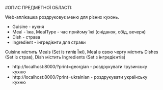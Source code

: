 #ОПИС ПРЕДМЕТНОЇ ОБЛАСТІ:

Web-aплікашка роздруковує меню для різних кухонь.

- Guisine - кухня
- Meal - їжа, MealType - час прийому їжі (сніданок, обід, вечеря)
- Dish - страва
- Ingredient - інгредієнти для страви

Cuisine містить Meals (Set із типів Їжі),
Meal в свою чергу міcтить Dishes (Set із страв),
Dish містить Ingredients (Set з інгредієнтів)

- http://localhost:8000/?print=georgian - роздрукувати грузинську кухню
- http://localhost:8000/?print=ukrainian - роздрукувати українську кухню